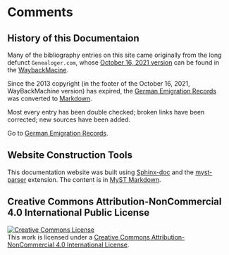 # Comments

## History of this Documentaion

Many of the bibliography entries on this site came originally from the long defunct `Genealoger.com`, whose [October 16, 2021 version](https://web.archive.org/web/20230000000000*/http://www.genealoger.com/german/ger_emigration_records.htm)
can be found in the [WaybackMacine](https://wayback.archive.org).

Since the 2013 copyright (in the footer of the October 16, 2021, WayBackMachine version) has expired, the [German Emigration Records](https://web.archive.org/web/20230000000000*/http://www.genealoger.com/german/ger_emigration_records.htm)
was converted to [Markdown](https://daringfireball.net/projects/markdown/).

Most every entry has been double checked; broken links have been corrected; new sources have been added.

Go to [German Emigration Records](german_emig_recs.md).

## Website Construction Tools

This documentation website was built using [Sphinx-doc](https://www.sphinx-doc.org/en/master/) and the [myst-parser](https://www.sphinx-doc.org/en/master/usage/markdown.html) extension.
The content is in [MyST Markdown](https://mystmd.org/guide).

## Creative Commons Attribution-NonCommercial 4.0 International Public License

<a rel="license" href="http://creativecommons.org/licenses/by-nc/4.0/"><img alt="Creative Commons License" style="border-width:0" src="https://i.creativecommons.org/l/by-nc/4.0/88x31.png" /></a><br />This work is licensed under a <a rel="license" href="http://creativecommons.org/licenses/by-nc/4.0/">Creative Commons Attribution-NonCommercial 4.0 International License</a>.

